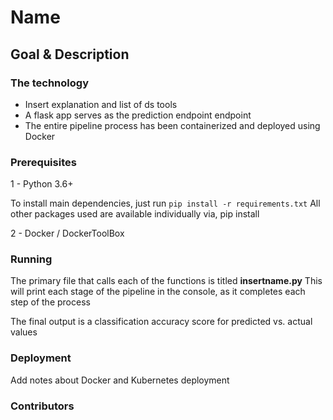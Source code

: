 # Name

## Goal & Description

### The technology

* Insert explanation and list of ds tools
* A flask app serves as the prediction endpoint endpoint
* The entire pipeline process has been containerized and deployed using Docker

### Prerequisites

1 - Python 3.6+

To install main dependencies, just run ```pip install -r requirements.txt```
All other packages used are available individually via, pip install

2 - Docker / DockerToolBox

### Running
The primary file that calls each of the functions is titled **insertname.py**
This will print each stage of the pipeline in the console, as it completes each step of the process

The final output is a classification accuracy score for predicted vs. actual values

### Deployment

Add notes about Docker and Kubernetes deployment

### Contributors
